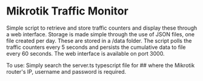 # Mikrotik Traffic Monitor

Simple script to retrieve and store traffic counters and display these through a web interface. Storage is made simple through the use of JSON files, one file created per day. These are stored in a /data folder. The script polls the traffic counters every 5 seconds and persists the cumulative data to file every 60 seconds. The web interface is available on port 3000.

To use: Simply search the server.ts typescript file for ## where the Mikrotik router's IP, username and password is required.
